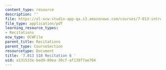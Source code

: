 ```yaml
---
content_type: resource
description: ''
file: https://ol-ocw-studio-app-qa.s3.amazonaws.com/courses/7-013-introductory-biology-spring-2018/a131533ebed980ea30cfaf139f7ae704_MIT7_013s18R6Q.pdf
file_type: application/pdf
learning_resource_types:
- Recitations
ocw_type: OCWFile
parent_title: Recitations
parent_type: CourseSection
resourcetype: Document
title: '7.013 S18 Recitation 6 '
uid: a131533e-bed9-80ea-30cf-af139f7ae704
---
```

